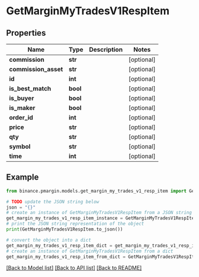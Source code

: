 # GetMarginMyTradesV1RespItem


## Properties

Name | Type | Description | Notes
------------ | ------------- | ------------- | -------------
**commission** | **str** |  | [optional] 
**commission_asset** | **str** |  | [optional] 
**id** | **int** |  | [optional] 
**is_best_match** | **bool** |  | [optional] 
**is_buyer** | **bool** |  | [optional] 
**is_maker** | **bool** |  | [optional] 
**order_id** | **int** |  | [optional] 
**price** | **str** |  | [optional] 
**qty** | **str** |  | [optional] 
**symbol** | **str** |  | [optional] 
**time** | **int** |  | [optional] 

## Example

```python
from binance.pmargin.models.get_margin_my_trades_v1_resp_item import GetMarginMyTradesV1RespItem

# TODO update the JSON string below
json = "{}"
# create an instance of GetMarginMyTradesV1RespItem from a JSON string
get_margin_my_trades_v1_resp_item_instance = GetMarginMyTradesV1RespItem.from_json(json)
# print the JSON string representation of the object
print(GetMarginMyTradesV1RespItem.to_json())

# convert the object into a dict
get_margin_my_trades_v1_resp_item_dict = get_margin_my_trades_v1_resp_item_instance.to_dict()
# create an instance of GetMarginMyTradesV1RespItem from a dict
get_margin_my_trades_v1_resp_item_from_dict = GetMarginMyTradesV1RespItem.from_dict(get_margin_my_trades_v1_resp_item_dict)
```
[[Back to Model list]](../README.md#documentation-for-models) [[Back to API list]](../README.md#documentation-for-api-endpoints) [[Back to README]](../README.md)


